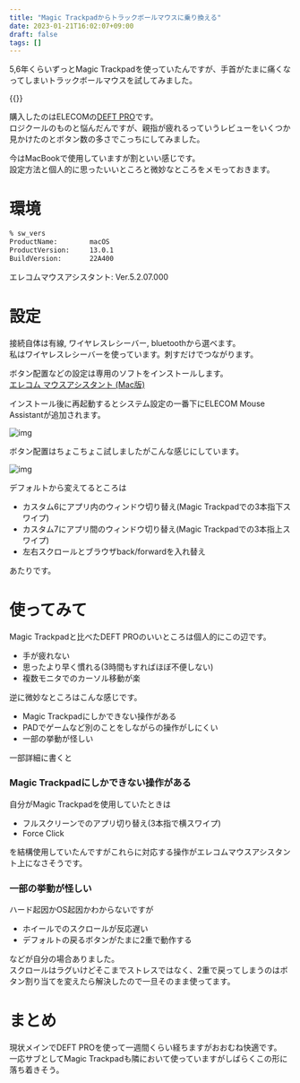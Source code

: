 ```yaml
---
title: "Magic Trackpadからトラックボールマウスに乗り換える"
date: 2023-01-21T16:02:07+09:00
draft: false
tags: []
---
```


5,6年くらいずっとMagic Trackpadを使っていたんですが、手首がたまに痛くなってしまいトラックボールマウスを試してみました。

{{<tweet user="koh_sh" id="1614103472546402304">}}

購入したのはELECOMの[DEFT PRO][link1]です。  
ロジクールのものと悩んだんですが、親指が疲れるっていうレビューをいくつか見かけたのとボタン数の多さでこっちにしてみました。

今はMacBookで使用していますが割といい感じです。  
設定方法と個人的に思ったいいところと微妙なところをメモっておきます。

# 環境

```bash
% sw_vers
ProductName:		macOS
ProductVersion:		13.0.1
BuildVersion:		22A400
```

エレコムマウスアシスタント: Ver.5.2.07.000

# 設定

接続自体は有線, ワイヤレスレシーバー, bluetoothから選べます。  
私はワイヤレスレシーバーを使っています。刺すだけでつながります。

ボタン配置などの設定は専用のソフトをインストールします。  
[エレコム マウスアシスタント (Mac版)][link2]

インストール後に再起動するとシステム設定の一番下にELECOM Mouse Assistantが追加されます。

![img](/images/magic-trackpad-to-trackballs/1.png)

ボタン配置はちょこちょこ試しましたがこんな感じにしています。

![img](/images/magic-trackpad-to-trackballs/2.png)

デフォルトから変えてるところは

- カスタム6にアプリ内のウィンドウ切り替え(Magic Trackpadでの3本指下スワイプ)
- カスタム7にアプリ間のウィンドウ切り替え(Magic Trackpadでの3本指上スワイプ)
- 左右スクロールとブラウザback/forwardを入れ替え

あたりです。

# 使ってみて

Magic Trackpadと比べたDEFT PROのいいところは個人的にこの辺です。

- 手が疲れない
- 思ったより早く慣れる(3時間もすればほぼ不便しない)
- 複数モニタでのカーソル移動が楽

逆に微妙なところはこんな感じです。

- Magic Trackpadにしかできない操作がある
- PADでゲームなど別のことをしながらの操作がしにくい
- 一部の挙動が怪しい

一部詳細に書くと

### Magic Trackpadにしかできない操作がある

自分がMagic Trackpadを使用していたときは

- フルスクリーンでのアプリ切り替え(3本指で横スワイプ)
- Force Click

を結構使用していたんですがこれらに対応する操作がエレコムマウスアシスタント上になさそうです。  

### 一部の挙動が怪しい

ハード起因かOS起因かわからないですが

- ホイールでのスクロールが反応遅い
- デフォルトの戻るボタンがたまに2重で動作する

などが自分の場合ありました。  
スクロールはラグいけどそこまでストレスではなく、2重で戻ってしまうのはボタン割り当てを変えたら解決したので一旦そのまま使ってます。

# まとめ

現状メインでDEFT PROを使って一週間くらい経ちますがおおむね快適です。  
一応サブとしてMagic Trackpadも隣において使っていますがしばらくこの形に落ち着きそう。

[link1]: https://www.elecom.co.jp/products/M-DPT1MRXBK.html
[link2]: https://www.elecom.co.jp/support/download/peripheral/mouse/assistant/mac/
